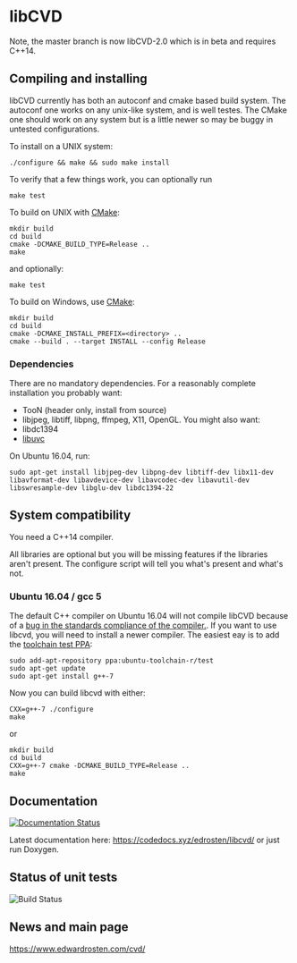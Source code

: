 # libCVD

Note, the master branch is now libCVD-2.0 which is in beta and requires C++14.

## Compiling and installing

libCVD currently has both an autoconf and cmake based build system. The
autoconf one works on any unix-like system, and is well testes. The CMake
one should work on any system but is a little newer so may be buggy in 
untested configurations.

To install on a UNIX system:

    ./configure && make && sudo make install

To verify that a few things work, you can optionally run

    make test

To build on UNIX with [CMake](https://cmake.org/):
    
	mkdir build
	cd build
	cmake -DCMAKE_BUILD_TYPE=Release .. 
	make 

and optionally:

    make test

To build on Windows, use [CMake](https://cmake.org/):

    mkdir build
    cd build
    cmake -DCMAKE_INSTALL_PREFIX=<directory> ..
    cmake --build . --target INSTALL --config Release

### Dependencies

There are no mandatory dependencies. For a reasonably complete installation you probably want:
* TooN (header only, install from source)
* libjpeg, libtiff, libpng, ffmpeg, X11, OpenGL. 
You might also want:
* libdc1394
* [libuvc](https://github.com/ktossell/libuvc)



On Ubuntu 16.04, run:
```
sudo apt-get install libjpeg-dev libpng-dev libtiff-dev libx11-dev libavformat-dev libavdevice-dev libavcodec-dev libavutil-dev libswresample-dev libglu-dev libdc1394-22
```

## System compatibility

You need a C++14 compiler. 

All libraries are optional but you will be missing features if the libraries
aren't present. The configure script will tell you what's present and what's
not.

### Ubuntu 16.04 / gcc 5

The default C++ compiler on Ubuntu 16.04 will not compile libCVD because of
a [bug in the standards compliance of the compiler.](https://stackoverflow.com/questions/34280729/throw-in-constexpr-function). If you want to use libcvd,
you will need to install a newer compiler. The easiest eay is to add the
[toolchain test PPA](https://launchpad.net/~ubuntu-toolchain-r/+archive/ubuntu/test):

    sudo add-apt-repository ppa:ubuntu-toolchain-r/test
    sudo apt-get update
    sudo apt-get install g++-7

Now you can build libcvd with either:

    CXX=g++-7 ./configure
	make
or

    mkdir build 
	cd build
    CXX=g++-7 cmake -DCMAKE_BUILD_TYPE=Release .. 
	make 


## Documentation

[![Documentation Status](https://codedocs.xyz/edrosten/libcvd.svg)](https://codedocs.xyz/edrosten/libcvd/)

Latest documentation here: https://codedocs.xyz/edrosten/libcvd/ or just run Doxygen.

## Status of unit tests
![Build Status](https://circleci.com/gh/edrosten/libcvd.svg?style=shield&circle-token=db58907af52b26d11f2c4f5de2ff3b1a59543ddc)


## News and main page

https://www.edwardrosten.com/cvd/
